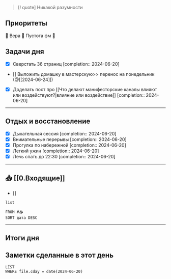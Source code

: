 > [! quote] Никакой разумности
> 

## Приоритеты
🔴 Вера
🔴 Пустота фм
🔴

## Задачи дня
- [x] Сверстать 36 страниц  [completion:: 2024-06-20]
- [] Выложить домашку в мастерскую>> перенос на понедельник (@[[2024-06-24]])
- [x] Доделать пост про [[Что делают манифесторские каналы влияют или воздействуют?|влияние или воздействие]]  [completion:: 2024-06-20]

---
## Отдых и восстановление
- [x] Дыхательная сессия  [completion:: 2024-06-20]
- [x] Внимательные перерывы  [completion:: 2024-06-20]
- [x] Прогулка по набережной  [completion:: 2024-06-20]
- [x] Легкий ужин  [completion:: 2024-06-20]
- [x] Лечь спать до 22:30  [completion:: 2024-06-20]

---
## 📥 [[0.Входящие]]
- [] 



```dataview
list
	
FROM #📥
SORT дата DESC
```


---
## Итоги дня





## Заметки сделанные в этот день
```dataview
LIST
WHERE file.cday = date(2024-06-20)
```

